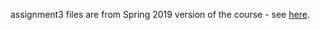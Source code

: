 assignment3 files are from Spring 2019 version of the course - 
see [here](http://cs231n.github.io/).